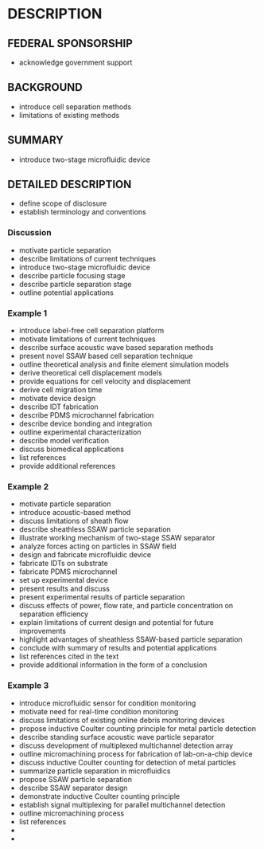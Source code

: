 # DESCRIPTION

## FEDERAL SPONSORSHIP

- acknowledge government support

## BACKGROUND

- introduce cell separation methods
- limitations of existing methods

## SUMMARY

- introduce two-stage microfluidic device

## DETAILED DESCRIPTION

- define scope of disclosure
- establish terminology and conventions

### Discussion

- motivate particle separation
- describe limitations of current techniques
- introduce two-stage microfluidic device
- describe particle focusing stage
- describe particle separation stage
- outline potential applications

### Example 1

- introduce label-free cell separation platform
- motivate limitations of current techniques
- describe surface acoustic wave based separation methods
- present novel SSAW based cell separation technique
- outline theoretical analysis and finite element simulation models
- derive theoretical cell displacement models
- provide equations for cell velocity and displacement
- derive cell migration time
- motivate device design
- describe IDT fabrication
- describe PDMS microchannel fabrication
- describe device bonding and integration
- outline experimental characterization
- describe model verification
- discuss biomedical applications
- list references
- provide additional references

### Example 2

- motivate particle separation
- introduce acoustic-based method
- discuss limitations of sheath flow
- describe sheathless SSAW particle separation
- illustrate working mechanism of two-stage SSAW separator
- analyze forces acting on particles in SSAW field
- design and fabricate microfluidic device
- fabricate IDTs on substrate
- fabricate PDMS microchannel
- set up experimental device
- present results and discuss
- present experimental results of particle separation
- discuss effects of power, flow rate, and particle concentration on separation efficiency
- explain limitations of current design and potential for future improvements
- highlight advantages of sheathless SSAW-based particle separation
- conclude with summary of results and potential applications
- list references cited in the text
- provide additional information in the form of a conclusion

### Example 3

- introduce microfluidic sensor for condition monitoring
- motivate need for real-time condition monitoring
- discuss limitations of existing online debris monitoring devices
- propose inductive Coulter counting principle for metal particle detection
- describe standing surface acoustic wave particle separator
- discuss development of multiplexed multichannel detection array
- outline micromachining process for fabrication of lab-on-a-chip device
- discuss inductive Coulter counting for detection of metal particles
- summarize particle separation in microfluidics
- propose SSAW particle separation
- describe SSAW separator design
- demonstrate inductive Coulter counting principle
- establish signal multiplexing for parallel multichannel detection
- outline micromachining process
- list references
- 
- 


